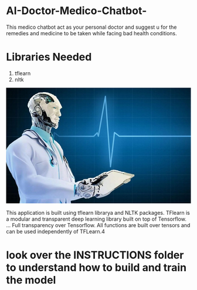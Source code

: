 # AI-Doctor-Medico-Chatbot-
This medico chatbot act as your personal doctor and suggest u for the remedies and medicine to be taken while facing bad health conditions.

# Libraries Needed
1) tflearn
2) nltk

![](images/img.jpg)

This application is built using tflearn librarya and NLTK packages.
TFlearn is a modular and transparent deep learning library built on top of Tensorflow. ... 
Full transparency over Tensorflow. All functions are built over tensors and can be used independently of TFLearn.4

# look over the INSTRUCTIONS folder to understand how to build and train the model

